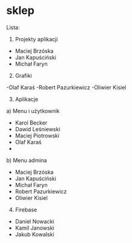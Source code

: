 # sklep

Lista:

1. Projekty aplikacji

- Maciej Brzóska
- Jan Kapuściński
- Michał Faryn

2. Grafiki

-Olaf Karaś
-Robert Pazurkiewicz
-Oliwier Kisiel

3. Aplikacje

a) Menu i użytkownik

- Karol Becker
- Dawid Leśniewski
- Maciej Piotrowski
- Olaf Karaś
-
b) Menu admina

- Maciej Brzóska
- Jan Kapuściński
- Michał Faryn
- Robert Pazurkiewicz
- Oliwier Kisiel

4. Firebase

- Daniel Nowacki
- Kamil Janowski
- Jakub Kowalski
